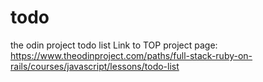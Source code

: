# todo
the odin project todo list
Link to TOP project page: https://www.theodinproject.com/paths/full-stack-ruby-on-rails/courses/javascript/lessons/todo-list